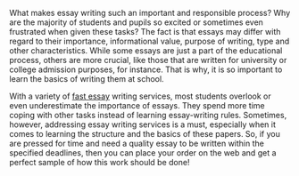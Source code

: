 What makes essay writing such an important and responsible process? Why are the majority of students and pupils so excited or sometimes even frustrated when given these tasks? The fact is that essays may differ with regard to their importance, informational value, purpose of writing, type and other characteristics. While some essays are just a part of the educational process, others are more crucial, like those that are written for university or college admission purposes, for instance. That is why, it is so important to learn the basics of writing them at school.


With a variety of <a href="https://fastessay.com/">fast essay</a> writing services, most students overlook or even underestimate the importance of essays. They spend more time coping with other tasks instead of learning essay-writing rules. Sometimes, however, addressing essay writing services is a must, especially when it comes to learning the structure and the basics of these papers. So, if you are pressed for time and need a quality essay to be written within the specified deadlines, then you can place your order on the web and get a perfect sample of how this work should be done!
